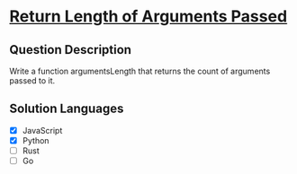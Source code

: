 # [Return Length of Arguments Passed](https://leetcode.com/problems/return-length-of-arguments-passed)

## Question Description

Write a function argumentsLength that returns the count of arguments passed to it.

## Solution Languages

- [x] JavaScript
- [x] Python
- [ ] Rust
- [ ] Go